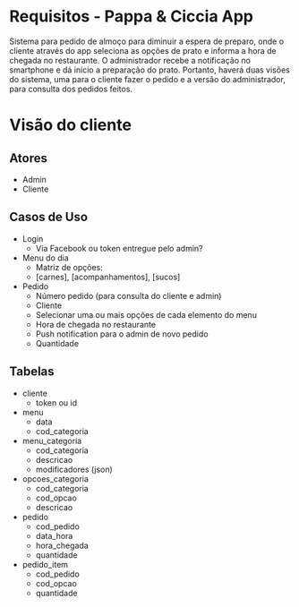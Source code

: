# Requisitos - Pappa & Ciccia App

Sistema para pedido de almoço para diminuir a espera de preparo, 
onde o cliente através do app seleciona as opções de prato e 
informa a hora de chegada no restaurante. O administrador recebe a 
notificação no smartphone e dá início a preparação do prato.
Portanto, haverá duas visões do sistema, uma para o cliente fazer 
o pedido e a versão do administrador, para consulta dos pedidos feitos.


# Visão do cliente


## Atores
- Admin
- Cliente


## Casos de Uso

- Login
	- Via Facebook ou token entregue pelo admin?
- Menu do dia
	- Matriz de opções:
	- [carnes], [acompanhamentos], [sucos] 
- Pedido
	- Número pedido (para consulta do cliente e admin)
	- Cliente
	- Selecionar uma ou mais opções de cada elemento do menu
	- Hora de chegada no restaurante
	- Push notification para o admin de novo pedido
	- Quantidade



## Tabelas

- cliente
	- token ou id
- menu
	- data
	- cod_categoria
- menu_categoria
	- cod_categoria
	- descricao
	- modificadores (json)
- opcoes_categoria
	- cod_categoria
	- cod_opcao
	- descricao
- pedido
	- cod_pedido
	- data_hora
	- hora_chegada
	- quantidade
- pedido_item
	- cod_pedido
	- cod_opcao
	- quantidade





